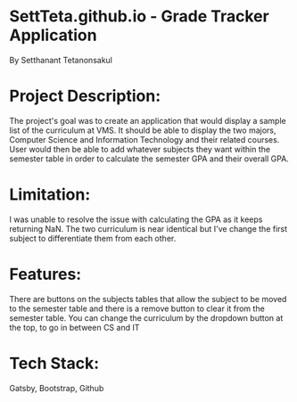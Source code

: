 # SettTeta.github.io - Grade Tracker Application
By Setthanant Tetanonsakul


# Project Description:
The project's goal was to create an application that would display a sample list of the curriculum at VMS. It should be able to display the two majors, 
Computer Science and Information Technology and their related courses. User would then be able to add whatever subjects they want within the semester table
in order to calculate the semester GPA and their overall GPA. 

# Limitation:
I was unable to resolve the issue with calculating the GPA as it keeps returning NaN. The two curriculum is near identical but I've change the first subject
to differentiate them from each other. 

# Features:
There are buttons on the subjects tables that allow the subject to be moved to the semester table and there is a remove button to clear it from the semester
table. You can change the curriculum by the dropdown button at the top, to go in between CS and IT

# Tech Stack:
Gatsby, Bootstrap, Github
